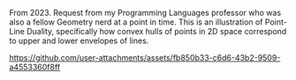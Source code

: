 From 2023. Request from my Programming Languages professor who was also a fellow Geometry nerd at a point in time. This is an illustration of Point-Line Duality, specifically how convex hulls of points in 2D space correspond to upper and lower envelopes of lines.

https://github.com/user-attachments/assets/fb850b33-c6d6-43b2-9509-a4553360f8ff
